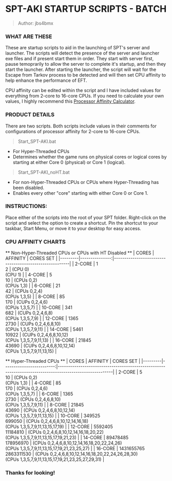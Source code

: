 
# SPT-AKI STARTUP SCRIPTS - BATCH

> Author: jbs4bmx



### WHAT ARE THESE
These are startup scripts to aid in the launching of SPT's server and launcher. The scripts will detect the presence of the server and launcher exe files and if present start them in order. They start with server first, pause temoprarily to allow the server to complete it's startup, and then they start the launcher. After starting the launcher, the script will wait for the Escape from Tarkov process to be detected and will then set CPU affinity to help enhance the performance of EFT.

CPU affinity can be edited within the script and I have included values for everything from 2-core to 16-core CPUs.
If you need to calculate your own values, I highly recommend this [Processor Affinity Calculator](https://www.gfsg.co.uk/affinitymask.aspx?SubMenuItem=utilties).



### PRODUCT DETAILS
There are two scripts.
Both scripts include values in their comments for configurations of processor affinity for 2-core to 16-core CPUs.

> Start_SPT-AKI.bat
   - For Hyper-Threaded CPUs
   - Determines whether the game runs on physical cores or logical cores by starting at either Core 0 (physical) or Core 1 (logical).

> Start_SPT-AKI_noHT.bat
   - For non-Hyper-Threaded CPUs or CPUs where Hyper-Threading has been disabled.
   - Enables every other "core" starting with either Core 0 or Core 1.



### INSTRUCTIONS:
Place either of the scripts into the root of your SPT folder.
Right-click on the script and select the option to create a shortcut.
Pin the shortcut to your taskbar, Start Menu, or move it to your desktop for easy access.



### CPU AFFINITY CHARTS
** Non-Hyper-Threaded CPUs or CPUs with HT Disabled **
| CORES   | AFFINITY       | CORES SET                                              |
|---------|---------------:|--------------------------------------------------------|
| 2-CORE  | 1<br>2         | (CPU 0)<br>(CPU 1)                                     |
| 4-CORE  | 5<br>10        | (CPUs 0,2)<br>(CPUs 1,3)                               |
| 6-CORE  | 21<br>42       | (CPUs 0,2,4)<br>(CPUs 1,3,5)                           |
| 8-CORE  | 85<br>170      | (CUPs 0,2,4,6)<br>(CPUs 1,3,5,7)                       |
| 10-CORE | 341<br>682     | (CUPs 0,2,4,6,8)<br>(CPUs 1,3,5,7,9)                   |
| 12-CORE | 1365<br>2730   | (CUPs 0,2,4,6,8,10)<br>(CPUs 1,3,5,7,9,11)             |
| 14-CORE | 5461<br>10922  | (CUPs 0,2,4,6,8,10,12)<br>(CPUs 1,3,5,7,9,11,13)       |
| 16-CORE | 21845<br>43690 | (CUPs 0,2,4,6,8,10,12,14)<br>(CPUs 1,3,5,7,9,11,13,15) |


** Hyper-Threaded CPUs **
| CORES   | AFFINITY                 | CORES SET                                                                                              |
|---------|-------------------------:|--------------------------------------------------------------------------------------------------------|
| 2-CORE  | 5<br>10                  | (CPUs 0,2)<br>(CPUs 1,3)                                                                               |
| 4-CORE  | 85<br>170                | (CPUs 0,2,4,6)<br>(CPUs 1,3,5,7)                                                                       |
| 6-CORE  | 1365<br>2730             | (CPUs 0,2,4,6,8,10)<br>(CPUs 1,3,5,7,9,11)                                                             |
| 8-CORE  | 21845<br>43690           | (CPUs 0,2,4,6,8,10,12,14)<br>(CPUs 1,3,5,7,9,11,13,15)                                                 |
| 10-CORE | 349525<br>699050         | (CPUs 0,2,4,6,8,10,12,14,16,18)<br>(CPUs 1,3,5,7,9,11,13,15,17,19)                                     |
| 12-CORE | 5592405<br>11184810      | (CPUs 0,2,4,6,8,10,12,14,16,18,20,22)<br>(CPUs 1,3,5,7,9,11,13,15,17,19,21,23)                         |
| 14-CORE | 89478485<br>178956970    | (CPUs 0,2,4,6,8,10,12,14,16,18,20,22,24,26)<br>(CPUs 1,3,5,7,9,11,13,15,17,19,21,23,25,27)             |
| 16-CORE | 1431655765<br>2863311530 | (CPUs 0,2,4,6,8,10,12,14,16,18,20,22,24,26,28,30)<br>(CPUs 1,3,5,7,9,11,13,15,17,19,21,23,25,27,29,31) |



### Thanks for looking!

